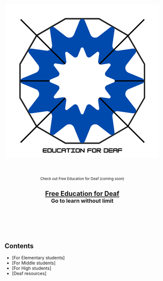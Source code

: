 <div align="center">
	<img width="500" height="500" src="media/logo-for-EoD-update.png" alt="Education for Deaf">
	<br>
	<br>
	<br>
	<br>
	<div>
		<sub>Check out Free Education for Deaf (coming soon)</sub>
		<br>
		<h2>
			<a href="https://github.com/E-2xi/free-education-for-deaf">Free Education for Deaf</a>
			<br>
			<sup>Go to learn without limit</sup>
		</h2>
	</div>
	<br>
	<br>
	<br>
	<br>
</div>

## Contents 
- [For Elementary students]
- [For Middle students]
- [For High students]
- [Deaf resources]
